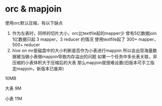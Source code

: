 # orc & mapjoin

使用orc默认压缩，有以下缺点
1. 作为左表时，同样的切片大小，orc比textfile起的mapper少
    曾有5亿数据join 1亿数据只起 3 mapper，3 reducer 的情况
    使用textfile起了 300+ mapper，500+ reducer
2. *hive on mr*是磁盘中的大小判断是否作为小表进行mapjoin
    所以会出现海量数据被当做小表做mapjoin导致内存溢出的问题
    如果一个任务中多长表关联，非压缩的小表体积大于压缩后的大表
    那么mapjoin就很难设置(旧版本可手工指定mapjoin，新版本已废弃)

10MB

大表 9M

小表 11M


